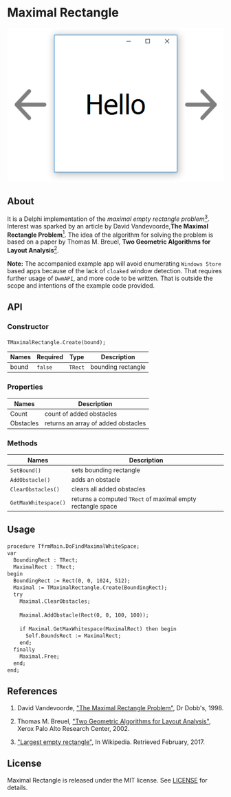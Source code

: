 # Maximal Rectangle

<img src="screenshots/main.png" width="512px">

## About

It is a Delphi implementation of the *maximal empty rectangle problem*[<sup>3</sup>](https://en.wikipedia.org/wiki/Largest_empty_rectangle). Interest was sparked by an article by David Vandevoorde,__The Maximal Rectangle Problem__[<sup>1</sup>](http://www.drdobbs.com/database/the-maximal-rectangle-problem/184410529).
The idea of the algorithm for solving the problem is based on a paper by Thomas M. Breuel, __Two Geometric Algorithms for Layout Analysis__[<sup>2</sup>](./research/2002-breuel-das.pdf).

__Note:__ The accompanied example app will avoid enumerating `Windows Store` based apps because of the lack of `cloaked` window detection. That requires further usage of `DwmAPI`, and more code to be written. That is outside the scope and intentions of the example code provided.

## API

### Constructor

`TMaximalRectangle.Create(bound);`

| Names | Required | Type | Description
| --- | --- | --- | ---
| bound | `false` | `TRect` | bounding rectangle

### Properties

| Names | Description
| --- | ---
| Count | count of added obstacles
| Obstacles | returns an array of added obstacles

### Methods

| Names | Description
| --- | ---
| `SetBound()` | sets bounding rectangle
| `AddObstacle()` | adds an obstacle
| `ClearObstacles()` | clears all added obstacles
| `GetMaxWhitespace()` | returns a computed `TRect` of maximal empty rectangle space

## Usage

```delphi
procedure TfrmMain.DoFindMaximalWhiteSpace;
var
  BoundingRect : TRect;
  MaximalRect : TRect;
begin
  BoundingRect := Rect(0, 0, 1024, 512);
  Maximal := TMaximalRectangle.Create(BoundingRect);
  try
    Maximal.ClearObstacles;

    Maximal.AddObstacle(Rect(0, 0, 100, 100));

    if Maximal.GetMaxWhitespace(MaximalRect) then begin
      Self.BoundsRect := MaximalRect;
    end;
  finally
    Maximal.Free;
  end;
end;
```

## References

1. David Vandevoorde, ["The Maximal Rectangle Problem"](http://www.drdobbs.com/database/the-maximal-rectangle-problem/184410529), Dr Dobb's, 1998.

2. Thomas M. Breuel, ["Two Geometric Algorithms for Layout Analysis"](./research/2002-breuel-das.pdf), Xerox Palo Alto Research Center, 2002.

3. ["Largest empty rectangle"](https://en.wikipedia.org/wiki/Largest_empty_rectangle), In Wikipedia. Retrieved February, 2017.

## License

Maximal Rectangle is released under the MIT license.
See [LICENSE](./LICENSE.md) for details.
